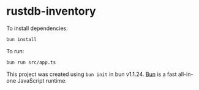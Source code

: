 # rustdb-inventory

To install dependencies:

```bash
bun install
```

To run:

```bash
bun run src/app.ts
```

This project was created using `bun init` in bun v1.1.24. [Bun](https://bun.sh) is a fast all-in-one JavaScript runtime.
